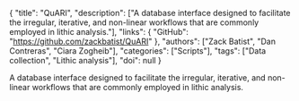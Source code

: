 {
  "title": "QuARI",
  "description": ["A database interface designed to facilitate the irregular, iterative, and non-linear workflows that are commonly employed in lithic analysis."],
  "links": {
    "GitHub": "https://github.com/zackbatist/QuARI"
  },
  "authors": ["Zack Batist", "Dan Contreras", "Ciara Zogheib"],
  "categories": ["Scripts"],
  "tags": ["Data collection", "Lithic analysis"],
  "doi": null
}

<!-- Generated by csv2md.R – do not edit by hand -->

A database interface designed to facilitate the irregular, iterative, and non-linear workflows that are commonly employed in lithic analysis.